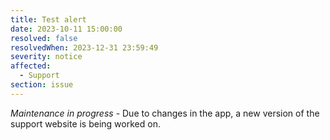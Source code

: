 ```yaml
---
title: Test alert
date: 2023-10-11 15:00:00
resolved: false
resolvedWhen: 2023-12-31 23:59:49
severity: notice
affected:
  - Support
section: issue
---
```


*Maintenance in progress* - Due to changes in the app, a new version of the support website is being worked on.
